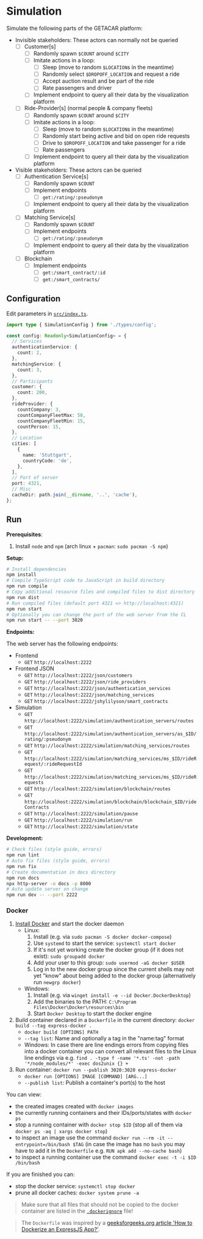 # Simulation

Simulate the following parts of the GETACAR platform:

- Invisible stakeholders: These actors can normally not be queried
  - [ ] Customer[s]
    - [ ] Randomly spawn `$COUNT` around `$CITY`
    - [ ] Imitate actions in a loop:
      - [ ] Sleep (move to random `$LOCATION`s in the meantime)
      - [ ] Randomly select `$DROPOFF_LOCATION` and request a ride
      - [ ] Accept auction result and be part of the ride
      - [ ] Rate passengers and driver
    - [ ] Implement endpoint to query all their data by the visualization platform
  - [ ] Ride-Provider[s] (normal people & company fleets)
    - [ ] Randomly spawn `$COUNT` around `$CITY`
    - [ ] Imitate actions in a loop:
      - [ ] Sleep (move to random `$LOCATION`s in the meantime)
      - [ ] Randomly start being active and bid on open ride requests
      - [ ] Drive to `$DROPOFF_LOCATION` and take passenger for a ride
      - [ ] Rate passengers
    - [ ] Implement endpoint to query all their data by the visualization platform
- Visible stakeholders: These actors can be queried
  - [ ] Authentication Service[s]
    - [ ] Randomly spawn `$COUNT`
    - [ ] Implement endpoints
      - [ ] `get:/rating/:pseudonym`
    - [ ] Implement endpoint to query all their data by the visualization platform
  - [ ] Matching Service[s]
    - [ ] Randomly spawn `$COUNT`
    - [ ] Implement endpoints
      - [ ] `get:/rating/:pseudonym`
    - [ ] Implement endpoint to query all their data by the visualization platform
  - [ ] Blockchain
    - [ ] Implement endpoints
      - [ ] `get:/smart_contract/:id`
      - [ ] `get:/smart_contracts/`

## Configuration

Edit parameters in [`src/index.ts`](./src/index.ts).

```ts
import type { SimulationConfig } from './types/config';

const config: Readonly<SimulationConfig> = {
  // Services
  authenticationService: {
    count: 2,
  },
  matchingService: {
    count: 3,
  },
  // Participants
  customer: {
    count: 200,
  },
  rideProvider: {
    countCompany: 3,
    countCompanyFleetMax: 50,
    countCompanyFleetMin: 15,
    countPerson: 15,
  },
  // Location
  cities: [
    {
      name: 'Stuttgart',
      countryCode: 'de',
    },
  ],
  // Port of server
  port: 4321,
  // Misc
  cacheDir: path.join(__dirname, '..', 'cache'),
};
```

## Run

**Prerequisites**:

1. Install `node` and `npm` (arch linux + `pacman`: `sudo pacman -S npm`)

**Setup:**

```sh
# Install dependencies
npm install
# Compile TypeScript code to JavaScript in build directory
npm run compile
# Copy additional resource files and compiled files to dist directory
npm run dist
# Run compiled files (default port 4321 => http://localhost:4321)
npm run start
# Optionally you can change the port of the web server from the CL
npm run start -- --port 3020
```

**Endpoints:**

The web server has the following endpoints:

- Frontend
  - `GET` `http://localhost:2222`
- Frontend JSON
  - `GET` `http://localhost:2222/json/customers`
  - `GET` `http://localhost:2222/json/ride_providers`
  - `GET` `http://localhost:2222/json/authentication_services`
  - `GET` `http://localhost:2222/json/matching_services`
  - `GET` `http://localhost:2222/jshylilyson/smart_contracts`
- Simulation
  - `GET` `http://localhost:2222/simulation/authentication_servers/routes`
  - `GET` `http://localhost:2222/simulation/authentication_servers/as_$ID/rating/:pseudonym`
  - `GET` `http://localhost:2222/simulation/matching_services/routes`
  - `GET` `http://localhost:2222/simulation/matching_services/ms_$ID/rideRequest/:rideRequestId`
  - `GET` `http://localhost:2222/simulation/matching_services/ms_$ID/rideRequests`
  - `GET` `http://localhost:2222/simulation/blockchain/routes`
  - `GET` `http://localhost:2222/simulation/blockchain/blockchain_$ID/rideContracts`
  - `GET` `http://localhost:2222/simulation/pause`
  - `GET` `http://localhost:2222/simulation/run`
  - `GET` `http://localhost:2222/simulation/state`

**Development:**

```sh
# Check files (style guide, errors)
npm run lint
# Auto fix files (style guide, errors)
npm run fix
# Create documentation in docs directory
npm run docs
npx http-server -o docs -p 8000
# Auto update server on change
npm run dev -- --port 2222
```

### Docker

1. [Install Docker](https://docs.docker.com/get-docker/) and start the docker daemon
   - Linux:
     1. Install (e.g. via `sudo pacman -S docker docker-compose`)
     2. Use `systemd` to start the service: `systemctl start docker`
     3. If it's not yet working create the docker group (if it does not exist): `sudo groupadd docker`
     4. Add your user to this group: `sudo usermod -aG docker $USER`
     5. Log in to the new docker group since the current shells may not yet "know" about being added to the docker group (alternatively run `newgrp docker`)
   - Windows:
     1. Install (e.g. via `winget install -e --id Docker.DockerDesktop`)
     2. Add the binaries to the PATH: `C:\Program Files\Docker\Docker\resources\bin`
     3. Start `Docker Desktop` to start the docker engine
2. Build container declared in a `Dockerfile` in the current directory: `docker build --tag express-docker .`
   - `docker build [OPTIONS] PATH`
   - `--tag list`: Name and optionally a tag in the "name:tag" format
   - Windows: In case there are line endings errors from copying files into a docker container you can convert all relevant files to the Linux line endings via e.g. `find . -type f -name '*.ts' -not -path '*/node_modules/*' -exec dos2unix {} +`
3. Run container: `docker run --publish 3020:3020 express-docker`
   - `docker run [OPTIONS] IMAGE [COMMAND] [ARG...]`
   - `--publish list`: Publish a container's port(s) to the host

You can view:

- the created images created with `docker images`
- the currently running containers and their IDs/ports/states with `docker ps`
- stop a running container with `docker stop $ID` (stop all of them via `docker ps -aq | xargs docker stop`)
- to inspect an image use the command `docker run --rm -it --entrypoint=/bin/bash $TAG`
  (in case the image has no `bash` you may have to add it in the `Dockerfile` e.g. `RUN apk add --no-cache bash`)
- to inspect a running container use the command `docker exec -t -i $ID /bin/bash`

If you are finished you can:

- stop the docker service: `systemctl stop docker`
- prune all docker caches: `docker system prune -a`

> Make sure that all files that should not be copied to the docker container are listed in the [`.dockerignore`](.dockerignore) file!

> The `Dockerfile` was inspired by a [geeksforgeeks.org article 'How to Dockerize an ExpressJS App?'](https://www.geeksforgeeks.org/how-to-dockerize-an-expressjs-app/).
